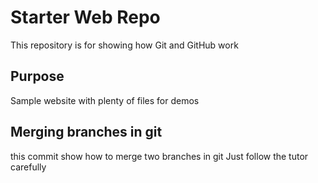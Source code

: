 # Starter Web Repo

This repository is for showing how Git and GitHub work

## Purpose

Sample website with plenty of files for demos
## Merging branches in git
this commit show how to merge two branches in git 
Just follow the tutor carefully 
